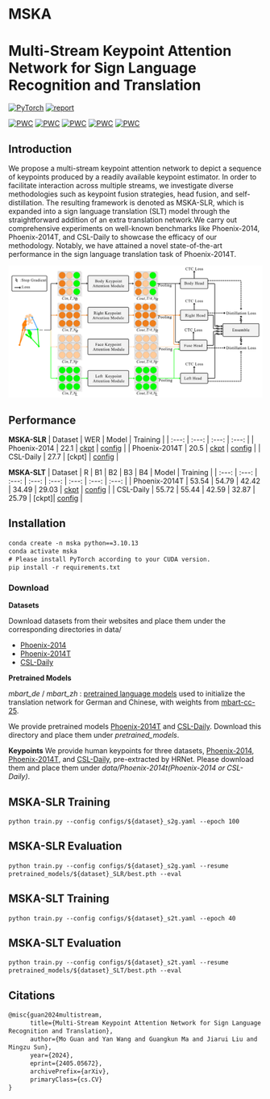 # MSKA

# Multi-Stream Keypoint Attention Network for Sign Language Recognition and Translation #

<a href="https://pytorch.org/get-started/locally/"><img alt="PyTorch" src="https://img.shields.io/badge/PyTorch-ee4c2c?logo=pytorch&logoColor=white"></a>  [![report](https://img.shields.io/badge/ArXiv-Paper-red)](https://arxiv.org/pdf/2405.05672)

[![PWC](https://img.shields.io/endpoint.svg?url=https://paperswithcode.com/badge/multi-stream-keypoint-attention-network-for/sign-language-translation-on-rwth-phoenix)](https://paperswithcode.com/sota/sign-language-translation-on-rwth-phoenix?p=multi-stream-keypoint-attention-network-for)
[![PWC](https://img.shields.io/endpoint.svg?url=https://paperswithcode.com/badge/multi-stream-keypoint-attention-network-for/sign-language-translation-on-csl-daily)](https://paperswithcode.com/sota/sign-language-translation-on-csl-daily?p=multi-stream-keypoint-attention-network-for)
[![PWC](https://img.shields.io/endpoint.svg?url=https://paperswithcode.com/badge/multi-stream-keypoint-attention-network-for/sign-language-recognition-on-csl-daily)](https://paperswithcode.com/sota/sign-language-recognition-on-csl-daily?p=multi-stream-keypoint-attention-network-for)
[![PWC](https://img.shields.io/endpoint.svg?url=https://paperswithcode.com/badge/multi-stream-keypoint-attention-network-for/sign-language-recognition-on-rwth-phoenix-1)](https://paperswithcode.com/sota/sign-language-recognition-on-rwth-phoenix-1?p=multi-stream-keypoint-attention-network-for)
[![PWC](https://img.shields.io/endpoint.svg?url=https://paperswithcode.com/badge/multi-stream-keypoint-attention-network-for/sign-language-recognition-on-rwth-phoenix)](https://paperswithcode.com/sota/sign-language-recognition-on-rwth-phoenix?p=multi-stream-keypoint-attention-network-for)

## Introduction
We propose a multi-stream keypoint attention network to depict a sequence of keypoints produced by a readily available keypoint estimator. In order to facilitate interaction across multiple streams, we investigate diverse methodologies such as keypoint fusion strategies, head fusion, and self-distillation. The resulting framework is denoted as MSKA-SLR, which is expanded into a sign language translation (SLT) model through the straightforward addition of an extra translation network.We carry out comprehensive experiments on well-known benchmarks like Phoenix-2014, Phoenix-2014T, and CSL-Daily to showcase the efficacy of our methodology. Notably, we have attained a novel state-of-the-art performance in the sign language translation task of Phoenix-2014T.

<img src="images/figure2.png" width="800">

## Performance

**MSKA-SLR**
| Dataset | WER | Model | Training |
| :---: | :---: | :---: | :---: | 
| Phoenix-2014 | 22.1 | [ckpt](https://drive.google.com/drive/folders/1QZ50fT2nqGowG94K6tKDxmKLHjyqiJUl?usp=drive_link) | [config](configs/phoenix-2014_s2g.yaml) |
| Phoenix-2014T | 20.5 | [ckpt](https://drive.google.com/drive/folders/1kwn5_aEIswfVwf41I4EUOrUhdnHbYl80?usp=drive_link) | [config](configs/phoenix-2014t_s2g.yaml) |
| CSL-Daily | 27.7 | [ckpt] | [config](configs/csl-daily_s2g.yaml) |
 
**MSKA-SLT**
| Dataset | R | B1 | B2 | B3 | B4 | Model | Training |
| :---: | :---: | :---: | :---: | :---: | :---: | :---: | :---: |
| Phoenix-2014T | 53.54 | 54.79 | 42.42 | 34.49 | 29.03 | [ckpt](https://drive.google.com/drive/folders/1kQhvT-gJBfarkV2jtigBnO24Ial95znc?usp=drive_link) | [config](configs/phoenix-2014t_s2t.yaml) |
| CSL-Daily | 55.72 | 55.44 | 42.59 | 32.87 | 25.79 | [ckpt]| [config](configs/csl-daily_s2t.yaml) |

## Installation
```
conda create -n mska python==3.10.13
conda activate mska
# Please install PyTorch according to your CUDA version.
pip install -r requirements.txt
```

### Download

**Datasets**

Download datasets from their websites and place them under the corresponding directories in data/
* [Phoenix-2014](https://www-i6.informatik.rwth-aachen.de/~koller/RWTH-PHOENIX/)
* [Phoenix-2014T](https://www-i6.informatik.rwth-aachen.de/~koller/RWTH-PHOENIX-2014-T/)
* [CSL-Daily](http://home.ustc.edu.cn/~zhouh156/dataset/csl-daily/)

**Pretrained Models**
 
*mbart_de* / *mbart_zh* : [pretrained language models](https://drive.google.com/drive/folders/1u7uhrwaBL6sNqscFerJLUHjwt1kuwWw9?usp=drive_link) used to initialize the translation network for German and Chinese, with weights from [mbart-cc-25](https://huggingface.co/facebook/mbart-large-cc25).

We provide pretrained models [Phoenix-2014T](https://drive.google.com/drive/folders/1o_fmtmulKlCczz9HaYn0mpvyyCtw-lgs?usp=drive_link) and [CSL-Daily](https://drive.google.com/drive/folders/1IHM49Sp9HRSTvEHe-nf7YeMLm2G1WdS8?usp=drive_link). Download this directory and place them under *pretrained_models*.

**Keypoints**
We provide human keypoints for three datasets, [Phoenix-2014](https://drive.google.com/drive/folders/1D_iVtqeARBLO7WcZCTGCAdHXkKqHfF9X?usp=drive_link), [Phoenix-2014T](https://drive.google.com/drive/folders/1XBBqsxJqM4M64iGxhVCNuqUInhaACUwi?usp=drive_link), and [CSL-Daily](https://drive.google.com/drive/folders/11AOSOw1tkI78R6OFJv27adikr3OsUFBk?usp=drive_link), pre-extracted by HRNet. Please download them and place them under *data/Phoenix-2014t(Phoenix-2014 or CSL-Daily)*.

## MSKA-SLR Training
```
python train.py --config configs/${dataset}_s2g.yaml --epoch 100
```

## MSKA-SLR Evaluation
```
python train.py --config configs/${dataset}_s2g.yaml --resume pretrained_models/${dataset}_SLR/best.pth --eval
```

## MSKA-SLT Training
```
python train.py --config configs/${dataset}_s2t.yaml --epoch 40
```

## MSKA-SLT Evaluation
```
python train.py --config configs/${dataset}_s2t.yaml --resume pretrained_models/${dataset}_SLT/best.pth --eval
```

## Citations
```
@misc{guan2024multistream,
      title={Multi-Stream Keypoint Attention Network for Sign Language Recognition and Translation}, 
      author={Mo Guan and Yan Wang and Guangkun Ma and Jiarui Liu and Mingzu Sun},
      year={2024},
      eprint={2405.05672},
      archivePrefix={arXiv},
      primaryClass={cs.CV}
}
```


